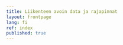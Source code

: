 ```yaml
---
title: Liikenteen avoin data ja rajapinnat
layout: frontpage
lang: fi
ref: index
published: true
---
```

